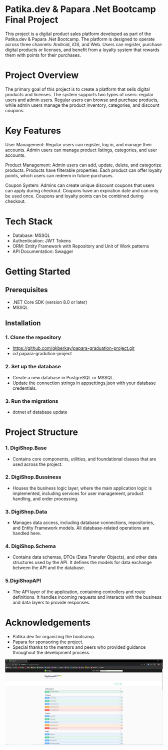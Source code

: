 # Patika.dev & Papara .Net Bootcamp Final Project
This project is a digital product sales platform developed as part of the Patika.dev & Papara .Net Bootcamp. The platform is designed to operate across three channels: Android, iOS, and Web. Users can register, purchase digital products or licenses, and benefit from a loyalty system that rewards them with points for their purchases.

# Project Overview
The primary goal of this project is to create a platform that sells digital products and licenses. The system supports two types of users: regular users and admin users. Regular users can browse and purchase products, while admin users manage the product inventory, categories, and discount coupons.

# Key Features

User Management:
Regular users can register, log in, and manage their accounts.
Admin users can manage product listings, categories, and user accounts.

Product Management:
Admin users can add, update, delete, and categorize products.
Products have filterable properties.
Each product can offer loyalty points, which users can redeem in future purchases.

Coupon System:
Admins can create unique discount coupons that users can apply during checkout.
Coupons have an expiration date and can only be used once.
Coupons and loyalty points can be combined during checkout.

# Tech Stack
- Database: MSSQL
- Authentication: JWT Tokens
- ORM: Entity Framework with Repository and Unit of Work patterns
- API Documentation: Swagger

# Getting Started
## Prerequisites
- .NET Core SDK (version 8.0 or later)
- MSSQL

## Installation
### 1. Clone the repository
- https://github.com/gkberkay/papara-graduation-project.git
- cd papara-gradution-project

### 2. Set up the database
- Create a new database in PostgreSQL or MSSQL.
- Update the connection strings in appsettings.json with your database credentials.

### 3. Run the migrations
- dotnet ef database update

# Project Structure
### 1. DigiShop.Base
- Contains core components, utilities, and foundational classes that are used across the project.
### 2. DigiShop.Bussiness
- Houses the business logic layer, where the main application logic is implemented, including services for user management, product handling, and order processing.
### 3. DigiShop.Data
- Manages data access, including database connections, repositories, and Entity Framework models. All database-related operations are handled here.
### 4. DigiShop.Schema
- Contains data schemas, DTOs (Data Transfer Objects), and other data structures used by the API. It defines the models for data exchange between the API and the database.
### 5.DigiShopAPI
- The API layer of the application, containing controllers and route definitions. It handles incoming requests and interacts with the business and data layers to provide responses.

# Acknowledgements
- Patika.dev for organizing the bootcamp.
- Papara for sponsoring the project.
- Special thanks to the mentors and peers who provided guidance throughout the development process.

![Swagger UI screenshot showing the API endpoints available in the project](DigiShopAPI/images/DigiShopAPI.PNG)

